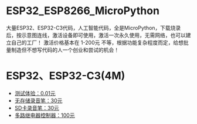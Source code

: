 # ESP32_ESP8266_MicroPython
大量ESP32、ESP32-C3代码，人工智能代码，全是MicroPython，下载烧录后，按示意图连线，激活设备即可使用，激活一次永久使用，无需网络，也可以建立自己的工厂！
激活价格基本在 1-200元 不等，根据功能复杂程度而定，给想批量制造但不想写代码的人一个创业和尝试的机会！

# ESP32、ESP32-C3(4M)
- [测试体验：0.01元](https://github.com/dhrdzy/ESP32_ESP8266_MicroPython/tree/main/测试体验)
- [无存储录音笔：30元](https://github.com/dhrdzy/ESP32_ESP8266_MicroPython/tree/main/无存储录音笔)
- [SD卡录音笔：30元](https://github.com/dhrdzy/ESP32_ESP8266_MicroPython/tree/main/SD卡录音笔)
- [多路继电器控制器：100元](https://github.com/dhrdzy/ESP32_ESP8266_MicroPython/tree/main/多路继电器控制器)
